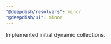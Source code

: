 ```yaml
---
"@deepdish/resolvers": minor
"@deepdish/ui": minor
---
```


Implemented initial dynamic collections.
